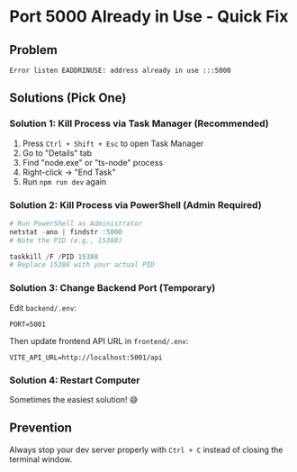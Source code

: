 # Port 5000 Already in Use - Quick Fix

## Problem
```
Error listen EADDRINUSE: address already in use :::5000
```

## Solutions (Pick One)

### Solution 1: Kill Process via Task Manager (Recommended)
1. Press `Ctrl + Shift + Esc` to open Task Manager
2. Go to "Details" tab
3. Find "node.exe" or "ts-node" process
4. Right-click → "End Task"
5. Run `npm run dev` again

### Solution 2: Kill Process via PowerShell (Admin Required)
```powershell
# Run PowerShell as Administrator
netstat -ano | findstr :5000
# Note the PID (e.g., 15388)

taskkill /F /PID 15388
# Replace 15388 with your actual PID
```

### Solution 3: Change Backend Port (Temporary)
Edit `backend/.env`:
```
PORT=5001
```

Then update frontend API URL in `frontend/.env`:
```
VITE_API_URL=http://localhost:5001/api
```

### Solution 4: Restart Computer
Sometimes the easiest solution! 😅

## Prevention
Always stop your dev server properly with `Ctrl + C` instead of closing the terminal window.
